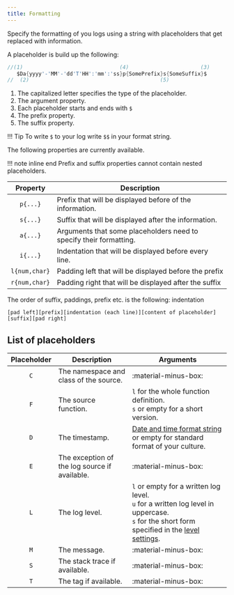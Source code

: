 ```yaml
---
title: Formatting
---
```


Specify the formatting of you logs using a string with placeholders that get replaced with information.

A placeholder is build up the following:

``` c#
//(1)                               (4)                       (3)
   $Da{yyyy'-'MM'-'dd'T'HH':'mm':'ss}p{SomePrefix}s{SomeSuffix}$
//  (2)                                          (5)
```

1. The capitalized letter specifies the type of the placeholder.
2. The argument property.
3. Each placeholder starts and ends with `$`
4. The prefix property.
5. The suffix property.

!!! Tip
    To write `$` to your log write `$$` in your format string.

The following properties are currently available.

!!! note inline end
    Prefix and suffix properties cannot contain nested placeholders.

|   Property    | Description                                                        |
| :-----------: | ------------------------------------------------------------------ |
|   `p{...}`    | Prefix that will be displayed before of the information.           |
|   `s{...}`    | Suffix that will be displayed after the information.               |
|   `a{...}`    | Arguments that some placeholders need to specify their formatting. |
|   `i{...}`    | Indentation that will be displayed before every line.              |
| `l{num,char}` | Padding left that will be displayed before the prefix              |
| `r{num,char}` | Padding right that will be displayed after the suffix              |

The order of suffix, paddings, prefix etc. is the following: indentation

`[pad left][prefix][indentation (each line)][content of placeholder][suffix][pad right]`

## List of placeholders

| Placeholder | Description                                   | Arguments                                                                                                                                                                             |
| :---------: | --------------------------------------------- | ------------------------------------------------------------------------------------------------------------------------------------------------------------------------------------- |
|     `C`     | The namespace and class of the source.        | :material-minus-box:                                                                                                                                                                  |
|     `F`     | The source function.                          | `l` for the whole function definition.<br>`s` or empty for a short version.                                                                                                           |
|     `D`     | The timestamp.                                | [Date and time format string](https://docs.microsoft.com/en-us/dotnet/standard/base-types/standard-date-and-time-format-strings) or empty for standard format of your culture.        |
|     `E`     | The exception of the log source if available. | :material-minus-box:                                                                                                                                                                  |
|     `L`     | The log level.                                | `l` or empty for a written log level.<br>`u` for a written log level in uppercase.<br>`s` for the short form specified in the [level settings](../Reference/Settings/Level.md#short). |
|     `M`     | The message.                                  | :material-minus-box:                                                                                                                                                                  |
|     `S`     | The stack trace if available.                 | :material-minus-box:                                                                                                                                                                  |
|     `T`     | The tag if available.                         | :material-minus-box:                                                                                                                                                                  |
